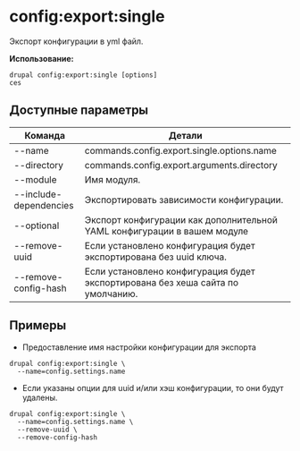 # config:export:single
Экспорт конфигурации в yml файл.

**Использование:**
```
drupal config:export:single [options]
ces
```

## Доступные параметры
Команда | Детали
-------|-------------
--name | commands.config.export.single.options.name
--directory | commands.config.export.arguments.directory
--module | Имя модуля.
--include-dependencies | Экспортировать зависимости конфигурации.
--optional | Экспорт конфигурации как дополнительной YAML конфигурации в вашем модуле
--remove-uuid | Если установлено конфигурация будет экспортирована без uuid ключа.
--remove-config-hash | Если установлено конфигурация будет экспортирована без хеша сайта по умолчанию.

## Примеры
* Предоставление имя настройки конфигурации для экспорта
```
drupal config:export:single \
  --name=config.settings.name
```
* Если указаны опции для uuid и/или хэш конфигурации, то они будут удалены.
```
drupal config:export:single \
  --name=config.settings.name \
  --remove-uuid \
  --remove-config-hash
```
